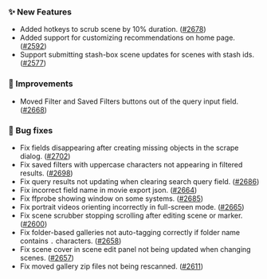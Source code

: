### ✨ New Features
* Added hotkeys to scrub scene by 10% duration. ([#2678](https://github.com/stashapp/stash/pull/2678))
* Added support for customizing recommendations on home page. ([#2592](https://github.com/stashapp/stash/pull/2592))
* Support submitting stash-box scene updates for scenes with stash ids. ([#2577](https://github.com/stashapp/stash/pull/2577))

### 🎨 Improvements
* Moved Filter and Saved Filters buttons out of the query input field. ([#2668](https://github.com/stashapp/stash/pull/2668))

### 🐛 Bug fixes
* Fix fields disappearing after creating missing objects in the scrape dialog. ([#2702](https://github.com/stashapp/stash/pull/2702))
* Fix saved filters with uppercase characters not appearing in filtered results. ([#2698](https://github.com/stashapp/stash/pull/2698))
* Fix query results not updating when clearing search query field. ([#2686](https://github.com/stashapp/stash/pull/2686))
* Fix incorrect field name in movie export json. ([#2664](https://github.com/stashapp/stash/pull/2664))
* Fix ffprobe showing window on some systems. ([#2685](https://github.com/stashapp/stash/pull/2685))
* Fix portrait videos orienting incorrectly in full-screen mode. ([#2665](https://github.com/stashapp/stash/pull/2665)) 
* Fix scene scrubber stopping scrolling after editing scene or marker. ([#2600](https://github.com/stashapp/stash/pull/2600))
* Fix folder-based galleries not auto-tagging correctly if folder name contains `.` characters. ([#2658](https://github.com/stashapp/stash/pull/2658))
* Fix scene cover in scene edit panel not being updated when changing scenes. ([#2657](https://github.com/stashapp/stash/pull/2657))
* Fix moved gallery zip files not being rescanned. ([#2611](https://github.com/stashapp/stash/pull/2611))
